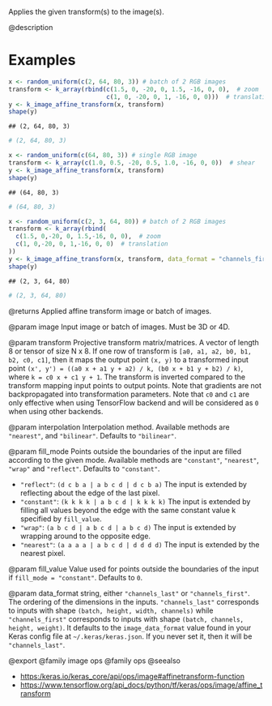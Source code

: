 Applies the given transform(s) to the image(s).

@description

# Examples

```r
x <- random_uniform(c(2, 64, 80, 3)) # batch of 2 RGB images
transform <- k_array(rbind(c(1.5, 0, -20, 0, 1.5, -16, 0, 0),  # zoom
                           c(1, 0, -20, 0, 1, -16, 0, 0)))  # translation))
y <- k_image_affine_transform(x, transform)
shape(y)
```

```
## (2, 64, 80, 3)
```

```r
# (2, 64, 80, 3)
```


```r
x <- random_uniform(c(64, 80, 3)) # single RGB image
transform <- k_array(c(1.0, 0.5, -20, 0.5, 1.0, -16, 0, 0))  # shear
y <- k_image_affine_transform(x, transform)
shape(y)
```

```
## (64, 80, 3)
```

```r
# (64, 80, 3)
```


```r
x <- random_uniform(c(2, 3, 64, 80)) # batch of 2 RGB images
transform <- k_array(rbind(
  c(1.5, 0,-20, 0, 1.5,-16, 0, 0),  # zoom
  c(1, 0,-20, 0, 1,-16, 0, 0)  # translation
))
y <- k_image_affine_transform(x, transform, data_format = "channels_first")
shape(y)
```

```
## (2, 3, 64, 80)
```

```r
# (2, 3, 64, 80)
```

@returns
Applied affine transform image or batch of images.

@param image
Input image or batch of images. Must be 3D or 4D.

@param transform
Projective transform matrix/matrices. A vector of length 8 or
tensor of size N x 8. If one row of transform is
`[a0, a1, a2, b0, b1, b2, c0, c1]`, then it maps the output point
`(x, y)` to a transformed input point
`(x', y') = ((a0 x + a1 y + a2) / k, (b0 x + b1 y + b2) / k)`,
where `k = c0 x + c1 y + 1`. The transform is inverted compared to
the transform mapping input points to output points. Note that
gradients are not backpropagated into transformation parameters.
Note that `c0` and `c1` are only effective when using TensorFlow
backend and will be considered as `0` when using other backends.

@param interpolation
Interpolation method. Available methods are `"nearest"`,
and `"bilinear"`. Defaults to `"bilinear"`.

@param fill_mode
Points outside the boundaries of the input are filled
according to the given mode. Available methods are `"constant"`,
`"nearest"`, `"wrap"` and `"reflect"`. Defaults to `"constant"`.
- `"reflect"`: `(d c b a | a b c d | d c b a)`
    The input is extended by reflecting about the edge of the last
    pixel.
- `"constant"`: `(k k k k | a b c d | k k k k)`
    The input is extended by filling all values beyond
    the edge with the same constant value k specified by
    `fill_value`.
- `"wrap"`: `(a b c d | a b c d | a b c d)`
    The input is extended by wrapping around to the opposite edge.
- `"nearest"`: `(a a a a | a b c d | d d d d)`
    The input is extended by the nearest pixel.

@param fill_value
Value used for points outside the boundaries of the input if
`fill_mode = "constant"`. Defaults to `0`.

@param data_format
string, either `"channels_last"` or `"channels_first"`.
The ordering of the dimensions in the inputs. `"channels_last"`
corresponds to inputs with shape `(batch, height, width, channels)`
while `"channels_first"` corresponds to inputs with shape
`(batch, channels, height, weight)`. It defaults to the
`image_data_format` value found in your Keras config file at
`~/.keras/keras.json`. If you never set it, then it will be
`"channels_last"`.

@export
@family image ops
@family ops
@seealso
+ <https:/keras.io/keras_core/api/ops/image#affinetransform-function>
+ <https://www.tensorflow.org/api_docs/python/tf/keras/ops/image/affine_transform>

